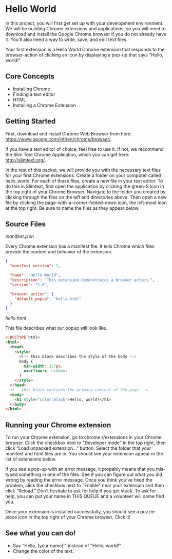 # Hello World

In this project, you will first get set up with your development environment. We will be building Chrome extensions and applications, so you will need to download and install the Google Chrome browser if you do not already have it. You'll also need a way to write, save, and edit text files.

Your first extension is a Hello World Chrome extension that responds to the browser-action of clicking an icon by displaying a pop-up that says "Hello, world!"

## Core Concepts

  * Installing Chrome
  * Finding a text editor
  * HTML
  * Installing a Chrome Extension

## Getting Started

First, download and install Chrome Web Browser from here: https://www.google.com/intl/en/chrome/browser/.

If you have a text editor of choice, feel free to use it. If not, we recommend the Slim Text Chrome Application, which you can get here: http://slimtext.org/.

In the rest of this packet, we will provide you with the necessary text files for your first Chrome extensions. Create a folder on your computer called hello_world. For each of these files, create a new file in your text editor. To do this in Slimtext, first open the application by clicking the green-S icon in the top right of your Chrome Browser. Navigate to the folder you created by clicking through the files on the left and directories above. Then open a new file by clicking the page-with-a-corner-folded-down icon, the left-most icon at the top right. Be sure to name the files as they appear below.

## Source Files

*manifest.json*

Every Chrome extension has a manifest file. It tells Chrome which files provide the content and behavior of the extension.

```json
{
  "manifest_version": 2,

  "name": "Hello World",
  "description": "This extension demonstrates a browser action.",
  "version": "1.0",

  "browser_action": {
    "default_popup": "hello.html"
  }
}
```

*hello.html*

This file describes what our popup will look like.

```html
<!DOCTYPE html>
<html>
  <head>
    <style>                                                                                                                                                                                                                                 
      <!-- this block describes the style of the body -->
      body {                                                                                                                                                                                                                                
        min-width: 357px;                                                                                                                                                                                                                   
        overflow-x: hidden;                                                                                                                                                                                                                 
      }                                                                                                                                                                                                                                     
    </style>
  </head>
  <!-- this block contains the primary content of the page -->
  <body>
    <h1 style="color:black">Hello, world!</h1>
  </body>
</html>
```

## Running your Chrome extension

To run your Chrome extension, go to chrome://extensions in your Chrome browser. Click the checkbox next to "Developer mode" in the top right, then click “Load unpacked extension...” button. Select the folder that your manifest and html files are in. You should see your extension appear in the list of extensions below.

If you see a pop-up with an error message, it propably means that you mis-typed something in one of the files. See if you can figure out what you did wrong by reading the error message. Once you think you've fixed the problem, click the checkbox next to "Enable" near your extension and then click "Reload." Don't hesitate to ask for help if you get stuck. To ask for help, you can put your name in THIS QUEUE and a volunteer will come find you.

Once your extension is installed successfully, you should see a puzzle-piece icon in the top right of your Chrome browser. Click it!

## See what you can do!

  - Say "Hello, [your name]!" instead of "Hello, world!"
  - Change the color of the text.
